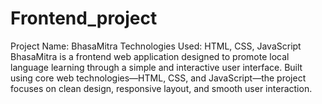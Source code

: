 # Frontend_project
Project Name: BhasaMitra Technologies Used: HTML, CSS, JavaScript  BhasaMitra is a frontend web application designed to promote local language learning through a simple and interactive user interface. Built using core web technologies—HTML, CSS, and JavaScript—the project focuses on clean design, responsive layout, and smooth user interaction.
